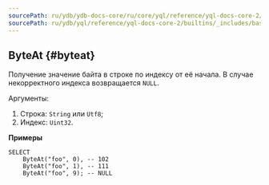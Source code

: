 ```yaml
---
sourcePath: ru/ydb/ydb-docs-core/ru/core/yql/reference/yql-docs-core-2/builtins/_includes/basic/byteat.md
sourcePath: ru/ydb/yql/reference/yql-docs-core-2/builtins/_includes/basic/byteat.md
---
```

## ByteAt {#byteat}

Получение значение байта в строке по индексу от её начала. В случае некорректного индекса возвращается `NULL`.

Аргументы:

1. Строка: `String` или `Utf8`;
2. Индекс: `Uint32`.

**Примеры**
``` yql
SELECT
    ByteAt("foo", 0), -- 102
    ByteAt("foo", 1), -- 111
    ByteAt("foo", 9); -- NULL
```
